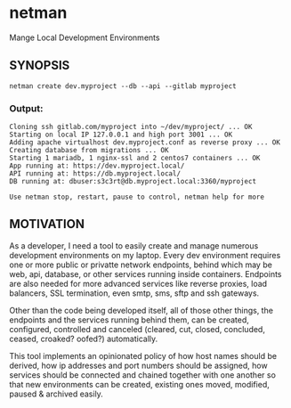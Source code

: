 # netman
Mange Local Development Environments

## SYNOPSIS

    netman create dev.myproject --db --api --gitlab myproject

### Output:

    Cloning ssh gitlab.com/myproject into ~/dev/myproject/ ... OK
    Starting on local IP 127.0.0.1 and high port 3001 ... OK
    Adding apache virtualhost dev.myproject.conf as reverse proxy ... OK
    Creating database from migrations ... OK
    Starting 1 mariadb, 1 nginx-ssl and 2 centos7 containers ... OK
    App running at: https://dev.myproject.local/
    API running at: https://db.myproject.local/
    DB running at: dbuser:s3c3rt@db.myproject.local:3360/myproject
    
    Use netman stop, restart, pause to control, netman help for more

## MOTIVATION

As a developer, I need a tool to easily create and manage numerous development environments on my laptop.  Every dev environment requires one or more public or privatte network endpoints, behind which may be web, api, database, or other services running inside containers.  Endpoints are also needed for more advanced services like reverse proxies, load balancers, SSL termination, even smtp, sms, sftp and ssh gateways.

Other than the code being developed itself, all of those other things, the endpoints and the services running behind them, can be created, configured, controlled and canceled (cleared, cut, closed, concluded, ceased, croaked? oofed?) automatically.

This tool implements an opinionated policy of how host names should be derived, how ip addresses and port numbers should be assigned, how services should be connected and chained together with one another so that new environments can be created, existing ones moved, modified, paused & archived easily.
